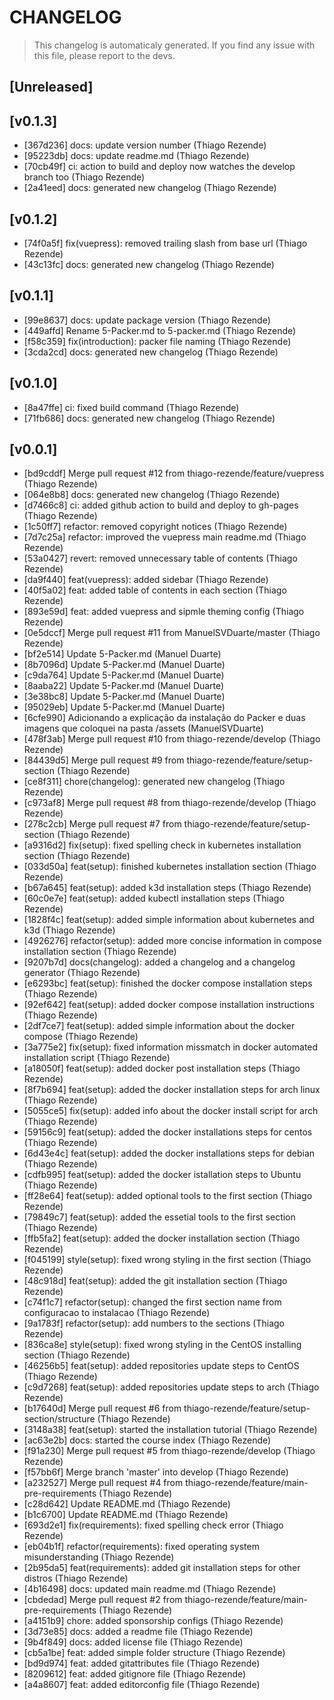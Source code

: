 # CHANGELOG
> This changelog is automaticaly generated.
> If you find any issue with this file, please report to the devs.

## [Unreleased]


## [v0.1.3]
 - [367d236] docs: update version number (Thiago Rezende)
 - [95223db] docs: update readme.md (Thiago Rezende)
 - [70cb49f] ci: action to build and deploy now watches the develop branch too (Thiago Rezende)
 - [2a41eed] docs: generated new changelog (Thiago Rezende)

## [v0.1.2]
 - [74f0a5f] fix(vuepress): removed trailing slash from base url (Thiago Rezende)
 - [43c13fc] docs: generated new changelog (Thiago Rezende)

## [v0.1.1]
 - [99e8637] docs: update package version (Thiago Rezende)
 - [449affd] Rename 5-Packer.md to 5-packer.md (Thiago Rezende)
 - [f58c359] fix(introduction): packer file naming (Thiago Rezende)
 - [3cda2cd] docs: generated new changelog (Thiago Rezende)

## [v0.1.0]
 - [8a47ffe] ci: fixed build command (Thiago Rezende)
 - [71fb686] docs: generated new changelog (Thiago Rezende)

## [v0.0.1]
 - [bd9cddf] Merge pull request #12 from thiago-rezende/feature/vuepress (Thiago Rezende)
 - [064e8b8] docs: generated new changelog (Thiago Rezende)
 - [d7466c8] ci: added github action to build and deploy to gh-pages (Thiago Rezende)
 - [1c50ff7] refactor: removed copyright notices (Thiago Rezende)
 - [7d7c25a] refactor: improved the vuepress main readme.md (Thiago Rezende)
 - [53a0427] revert: removed unnecessary table of contents (Thiago Rezende)
 - [da9f440] feat(vuepress): added sidebar (Thiago Rezende)
 - [40f5a02] feat: added table of contents in each section (Thiago Rezende)
 - [893e59d] feat: added vuepress and sipmle theming config (Thiago Rezende)
 - [0e5dccf] Merge pull request #11 from ManuelSVDuarte/master (Thiago Rezende)
 - [bf2e514] Update 5-Packer.md (Manuel Duarte)
 - [8b7096d] Update 5-Packer.md (Manuel Duarte)
 - [c9da764] Update 5-Packer.md (Manuel Duarte)
 - [8aaba22] Update 5-Packer.md (Manuel Duarte)
 - [3e38bc8] Update 5-Packer.md (Manuel Duarte)
 - [95029eb] Update 5-Packer.md (Manuel Duarte)
 - [6cfe990] Adicionando a explicação da instalação do Packer e duas imagens que coloquei na pasta /assets (ManuelSVDuarte)
 - [478f3ab] Merge pull request #10 from thiago-rezende/develop (Thiago Rezende)
 - [84439d5] Merge pull request #9 from thiago-rezende/feature/setup-section (Thiago Rezende)
 - [ce8f311] chore(changelog): generated new changelog (Thiago Rezende)
 - [c973af8] Merge pull request #8 from thiago-rezende/develop (Thiago Rezende)
 - [278c2cb] Merge pull request #7 from thiago-rezende/feature/setup-section (Thiago Rezende)
 - [a9316d2] fix(setup): fixed spelling check in kubernetes installation section (Thiago Rezende)
 - [033d50a] feat(setup): finished kubernetes installation section (Thiago Rezende)
 - [b67a645] feat(setup): added k3d installation steps (Thiago Rezende)
 - [60c0e7e] feat(setup): added kubectl installation steps (Thiago Rezende)
 - [1828f4c] feat(setup): added simple information about kubernetes and k3d (Thiago Rezende)
 - [4926276] refactor(setup): added more concise information in compose installation section (Thiago Rezende)
 - [9207b7d] docs(changelog): added a changelog and a changelog generator (Thiago Rezende)
 - [e6293bc] feat(setup): finished the docker compose installation steps (Thiago Rezende)
 - [92ef642] feat(setup): added docker compose installation instructions (Thiago Rezende)
 - [2df7ce7] feat(setup): added simple information about the docker compose (Thiago Rezende)
 - [3a775e2] fix(setup): fixed information missmatch in docker automated installation script (Thiago Rezende)
 - [a18050f] feat(setup): added docker post installation steps (Thiago Rezende)
 - [8f7b694] feat(setup): added the docker installation steps for arch linux (Thiago Rezende)
 - [5055ce5] fix(setup): added info about the docker install script for arch (Thiago Rezende)
 - [59156c9] feat(setup): added the docker installations steps for centos (Thiago Rezende)
 - [6d43e4c] feat(setup): added the docker installations steps for debian (Thiago Rezende)
 - [cdfb995] feat(setup): added the docker istallation steps to Ubuntu (Thiago Rezende)
 - [ff28e64] feat(setup): added optional tools to the first section (Thiago Rezende)
 - [79849c7] feat(setup): added the essetial tools to the first section (Thiago Rezende)
 - [ffb5fa2] feat(setup): added the docker installation section (Thiago Rezende)
 - [f045199] style(setup): fixed wrong styling in the first section (Thiago Rezende)
 - [48c918d] feat(setup): added the git installation section (Thiago Rezende)
 - [c74f1c7] refactor(setup): changed the first section name from configuracao to instalacao (Thiago Rezende)
 - [9a1783f] refactor(setup): add numbers to the sections (Thiago Rezende)
 - [836ca8e] style(setup): fixed wrong styling in the CentOS installing section (Thiago Rezende)
 - [46256b5] feat(setup): added repositories update steps to CentOS (Thiago Rezende)
 - [c9d7268] feat(setup): added repositories update steps to arch (Thiago Rezende)
 - [b17640d] Merge pull request #6 from thiago-rezende/feature/setup-section/structure (Thiago Rezende)
 - [3148a38] feat(setup): started the installation tutorial (Thiago Rezende)
 - [ac63e2b] docs: started the course index (Thiago Rezende)
 - [f91a230] Merge pull request #5 from thiago-rezende/develop (Thiago Rezende)
 - [f57bb6f] Merge branch 'master' into develop (Thiago Rezende)
 - [a232527] Merge pull request #4 from thiago-rezende/feature/main-pre-requirements (Thiago Rezende)
 - [c28d642] Update README.md (Thiago Rezende)
 - [b1c6700] Update README.md (Thiago Rezende)
 - [693d2e1] fix(requirements): fixed spelling check error (Thiago Rezende)
 - [eb04b1f] refactor(requirements): fixed operating system misunderstanding (Thiago Rezende)
 - [2b95da5] feat(requirements): added git installation steps for other distros (Thiago Rezende)
 - [4b16498] docs: updated main readme.md (Thiago Rezende)
 - [cbdedad] Merge pull request #2 from thiago-rezende/feature/main-pre-requirements (Thiago Rezende)
 - [a4151b9] chore: added sponsorship configs (Thiago Rezende)
 - [3d73e85] docs: added a readme file (Thiago Rezende)
 - [9b4f849] docs: added license file (Thiago Rezende)
 - [cb5a1be] feat: added simple folder structure (Thiago Rezende)
 - [bd9d974] feat: added gitattributes file (Thiago Rezende)
 - [8209612] feat: added gitignore file (Thiago Rezende)
 - [a4a8607] feat: added editorconfig file (Thiago Rezende)

